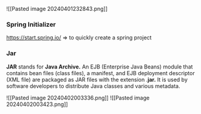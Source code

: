 ![[Pasted image 20240401232843.png]]

### Spring Initializer
https://start.spring.io/ => to quickly create a spring project

### Jar
**JAR** stands for **Java Archive.** An EJB (Enterprise Java Beans) module that contains bean files (class files), a manifest, and EJB deployment descriptor (XML file) are packaged as JAR files with the extension .**jar.** It is used by software developers to distribute Java classes and various metadata.

![[Pasted image 20240402003336.png]]
![[Pasted image 20240402003423.png]]


